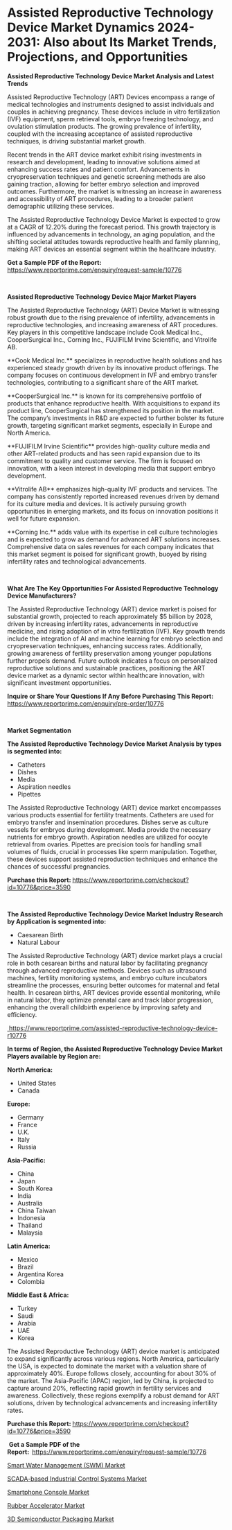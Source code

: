<p><h1>Assisted Reproductive Technology Device Market Dynamics 2024-2031: Also about Its Market Trends, Projections, and Opportunities</h1></p><p><strong>Assisted Reproductive Technology Device Market Analysis and Latest Trends</strong></p>
<p><p>Assisted Reproductive Technology (ART) Devices encompass a range of medical technologies and instruments designed to assist individuals and couples in achieving pregnancy. These devices include in vitro fertilization (IVF) equipment, sperm retrieval tools, embryo freezing technology, and ovulation stimulation products. The growing prevalence of infertility, coupled with the increasing acceptance of assisted reproductive techniques, is driving substantial market growth.</p><p>Recent trends in the ART device market exhibit rising investments in research and development, leading to innovative solutions aimed at enhancing success rates and patient comfort. Advancements in cryopreservation techniques and genetic screening methods are also gaining traction, allowing for better embryo selection and improved outcomes. Furthermore, the market is witnessing an increase in awareness and accessibility of ART procedures, leading to a broader patient demographic utilizing these services.</p><p>The Assisted Reproductive Technology Device Market is expected to grow at a CAGR of 12.20% during the forecast period. This growth trajectory is influenced by advancements in technology, an aging population, and the shifting societal attitudes towards reproductive health and family planning, making ART devices an essential segment within the healthcare industry.</p></p>
<p><strong>Get a Sample PDF of the Report:&nbsp;</strong> <a href="https://www.reportprime.com/enquiry/request-sample/10776?utm_campaign=1102&utm_medium=2&utm_source=Github&utm_content=ia&utm_term=29112024&utm_id=assisted-reproductive-technology-device">https://www.reportprime.com/enquiry/request-sample/10776</a></p>
<p>&nbsp;</p>
<p><strong>Assisted Reproductive Technology Device Major Market Players</strong></p>
<p><p>The Assisted Reproductive Technology (ART) Device Market is witnessing robust growth due to the rising prevalence of infertility, advancements in reproductive technologies, and increasing awareness of ART procedures. Key players in this competitive landscape include Cook Medical Inc., CooperSurgical Inc., Corning Inc., FUJIFILM Irvine Scientific, and Vitrolife AB.</p><p>**Cook Medical Inc.** specializes in reproductive health solutions and has experienced steady growth driven by its innovative product offerings. The company focuses on continuous development in IVF and embryo transfer technologies, contributing to a significant share of the ART market.</p><p>**CooperSurgical Inc.** is known for its comprehensive portfolio of products that enhance reproductive health. With acquisitions to expand its product line, CooperSurgical has strengthened its position in the market. The company’s investments in R&D are expected to further bolster its future growth, targeting significant market segments, especially in Europe and North America.</p><p>**FUJIFILM Irvine Scientific** provides high-quality culture media and other ART-related products and has seen rapid expansion due to its commitment to quality and customer service. The firm is focused on innovation, with a keen interest in developing media that support embryo development.</p><p>**Vitrolife AB** emphasizes high-quality IVF products and services. The company has consistently reported increased revenues driven by demand for its culture media and devices. It is actively pursuing growth opportunities in emerging markets, and its focus on innovation positions it well for future expansion.</p><p>**Corning Inc.** adds value with its expertise in cell culture technologies and is expected to grow as demand for advanced ART solutions increases. Comprehensive data on sales revenues for each company indicates that this market segment is poised for significant growth, buoyed by rising infertility rates and technological advancements.</p></p>
<p>&nbsp;</p>
<p><strong>What Are The Key Opportunities For Assisted Reproductive Technology Device Manufacturers?</strong></p>
<p><p>The Assisted Reproductive Technology (ART) device market is poised for substantial growth, projected to reach approximately $5 billion by 2028, driven by increasing infertility rates, advancements in reproductive medicine, and rising adoption of in vitro fertilization (IVF). Key growth trends include the integration of AI and machine learning for embryo selection and cryopreservation techniques, enhancing success rates. Additionally, growing awareness of fertility preservation among younger populations further propels demand. Future outlook indicates a focus on personalized reproductive solutions and sustainable practices, positioning the ART device market as a dynamic sector within healthcare innovation, with significant investment opportunities.</p></p>
<p><strong>Inquire or Share Your Questions If Any Before Purchasing This Report:</strong> <a href="https://www.reportprime.com/enquiry/pre-order/10776?utm_campaign=1102&utm_medium=2&utm_source=Github&utm_content=ia&utm_term=29112024&utm_id=assisted-reproductive-technology-device">https://www.reportprime.com/enquiry/pre-order/10776</a></p>
<p>&nbsp;</p>
<p><strong>Market Segmentation</strong></p>
<p><strong>The Assisted Reproductive Technology Device Market Analysis by types is segmented into:</strong></p>
<p><ul><li>Catheters</li><li>Dishes</li><li>Media</li><li>Aspiration needles</li><li>Pipettes</li></ul></p>
<p><p>The Assisted Reproductive Technology (ART) device market encompasses various products essential for fertility treatments. Catheters are used for embryo transfer and insemination procedures. Dishes serve as culture vessels for embryos during development. Media provide the necessary nutrients for embryo growth. Aspiration needles are utilized for oocyte retrieval from ovaries. Pipettes are precision tools for handling small volumes of fluids, crucial in processes like sperm manipulation. Together, these devices support assisted reproduction techniques and enhance the chances of successful pregnancies.</p></p>
<p><strong>Purchase this Report:&nbsp;</strong><a href="https://www.reportprime.com/checkout?id=10776&price=3590&utm_campaign=1102&utm_medium=2&utm_source=Github&utm_content=ia&utm_term=29112024&utm_id=assisted-reproductive-technology-device">https://www.reportprime.com/checkout?id=10776&price=3590</a></p>
<p>&nbsp;</p>
<p><strong>The Assisted Reproductive Technology Device Market Industry Research by Application is segmented into:</strong></p>
<p><ul><li>Caesarean Birth</li><li>Natural Labour</li></ul></p>
<p><p>The Assisted Reproductive Technology (ART) device market plays a crucial role in both cesarean births and natural labor by facilitating pregnancy through advanced reproductive methods. Devices such as ultrasound machines, fertility monitoring systems, and embryo culture incubators streamline the processes, ensuring better outcomes for maternal and fetal health. In cesarean births, ART devices provide essential monitoring, while in natural labor, they optimize prenatal care and track labor progression, enhancing the overall childbirth experience by improving safety and efficiency.</p></p>
<p><a href="https://www.reportprime.com/assisted-reproductive-technology-device-r10776?utm_campaign=1102&utm_medium=2&utm_source=Github&utm_content=ia&utm_term=29112024&utm_id=assisted-reproductive-technology-device">&nbsp;https://www.reportprime.com/assisted-reproductive-technology-device-r10776</a></p>
<p><strong>In terms of Region, the Assisted Reproductive Technology Device Market Players available by Region are:</strong></p>
<p>
    <p> <strong> North America: </strong>
        <ul>
            <li>United States</li>
            <li>Canada</li>
        </ul>
        </p> 
    <p> <strong> Europe: </strong>
        <ul>
            <li>Germany</li>
            <li>France</li>
            <li>U.K.</li>
            <li>Italy</li>
            <li>Russia</li>
        </ul>
        </p> 
    <p> <strong> Asia-Pacific: </strong>
        <ul>
            <li>China</li>
            <li>Japan</li>
            <li>South Korea</li>
            <li>India</li>
            <li>Australia</li>
            <li>China Taiwan</li>
            <li>Indonesia</li>
            <li>Thailand</li>
            <li>Malaysia</li>
        </ul>
        </p> 
    <p> <strong> Latin America: </strong>
        <ul>
            <li>Mexico</li>
            <li>Brazil</li>
            <li>Argentina Korea</li>
            <li>Colombia</li>
        </ul>
        </p> 
    <p> <strong> Middle East & Africa: </strong>
        <ul>
            <li>Turkey</li>
            <li>Saudi</li>
            <li>Arabia</li>
            <li>UAE</li>
            <li>Korea</li>
        </ul>
    </p>
    </p>
<p><p>The Assisted Reproductive Technology (ART) device market is anticipated to expand significantly across various regions. North America, particularly the USA, is expected to dominate the market with a valuation share of approximately 40%. Europe follows closely, accounting for about 30% of the market. The Asia-Pacific (APAC) region, led by China, is projected to capture around 20%, reflecting rapid growth in fertility services and awareness. Collectively, these regions exemplify a robust demand for ART solutions, driven by technological advancements and increasing infertility rates.</p></p>
<p><strong>Purchase this Report: </strong><a href="https://www.reportprime.com/checkout?id=10776&price=3590&utm_campaign=1102&utm_medium=2&utm_source=Github&utm_content=ia&utm_term=29112024&utm_id=assisted-reproductive-technology-device">https://www.reportprime.com/checkout?id=10776&price=3590</a></p>
<p>&nbsp;<strong>Get a Sample PDF of the Report:&nbsp;&nbsp;</strong><a href="https://www.reportprime.com/enquiry/request-sample/10776?utm_campaign=1102&utm_medium=2&utm_source=Github&utm_content=ia&utm_term=29112024&utm_id=assisted-reproductive-technology-device">https://www.reportprime.com/enquiry/request-sample/10776</a></p>
<p><strong></strong></p>
<p><p><a href="https://issuu.com/reportprime-2/docs/smart-water-management-swm-market-s_75fb8120ffaee0?utm_campaign=1102&utm_medium=2&utm_source=Github&utm_content=ia&utm_term=29112024&utm_id=assisted-reproductive-technology-device">Smart Water Management (SWM) Market</a></p><p><a href="https://issuu.com/reportprime-2/docs/scada-based-industrial-control-syst_fb9f3a133c555a?utm_campaign=1102&utm_medium=2&utm_source=Github&utm_content=ia&utm_term=29112024&utm_id=assisted-reproductive-technology-device">SCADA-based Industrial Control Systems Market</a></p><p><a href="https://www.linkedin.com/pulse/pulse-smartphone-console-rhythms-change-market-resonance-2024-2031-r6ncf?utm_campaign=1102&utm_medium=2&utm_source=Github&utm_content=ia&utm_term=29112024&utm_id=assisted-reproductive-technology-device">Smartphone Console Market</a></p><p><a href="https://www.linkedin.com/pulse/future-innovation-global-rubber-accelerator-market-growth-opportunities-kzafc?utm_campaign=1102&utm_medium=2&utm_source=Github&utm_content=ia&utm_term=29112024&utm_id=assisted-reproductive-technology-device">Rubber Accelerator Market</a></p><p><a href="https://www.linkedin.com/pulse/revenue-demand-3d-semiconductor-packaging-market-projected-9-7yrae?utm_campaign=1102&utm_medium=2&utm_source=Github&utm_content=ia&utm_term=29112024&utm_id=assisted-reproductive-technology-device">3D Semiconductor Packaging Market</a></p></p>